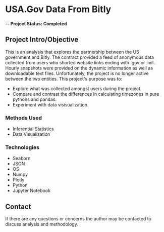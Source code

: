 # USA.Gov Data From Bitly
#### -- Project Status: Completed

## Project Intro/Objective

This is an analysis that explores the partnership between the US government and Bitly. The contract provided a feed of anonymous data collected from users who shorted website links ending with .gov or .mil. Hourly snapshots were provided on the dynamic information as well as downloadable text files. Unfortunately, the project is no longer active between the two entities. This project's purpose was to:
* Explore what was collected amongst users during the project.
* Compare and contrast the differences in calculating timezones in pure pythons and pandas.
* Experiment with data visisualization.
  
### Methods Used
* Inferential Statistics
* Data Visualization

### Technologies
* Seaborn
* JSON
* OS
* Numpy
* Plotly
* Python
* Jupyter Notebook
  
## Contact
If there are any questions or concerns the author may be contacted to discuss analysis and methodology.
